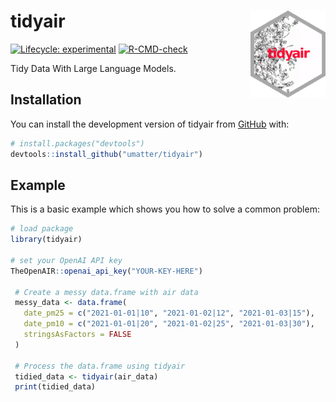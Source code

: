 
# tidyair <a href="https://umatter.github.io/tidyair/"><img src="man/figures/logo.png" align="right" height="139" /></a>


<!-- badges: start -->
 [![Lifecycle: experimental](https://img.shields.io/badge/lifecycle-experimental-orange.svg)](https://lifecycle.r-lib.org/articles/stages.html#experimental)
[![R-CMD-check](https://github.com/umatter/tidyair/actions/workflows/R-CMD-check.yaml/badge.svg)](https://github.com/umatter/tidyair/actions/workflows/R-CMD-check.yaml)
<!-- badges: end -->

Tidy Data With Large Language Models.

## Installation

You can install the development version of tidyair from [GitHub](https://github.com/) with:

``` r
# install.packages("devtools")
devtools::install_github("umatter/tidyair")
```

## Example

This is a basic example which shows you how to solve a common problem:

``` r
# load package
library(tidyair)

# set your OpenAI API key
TheOpenAIR::openai_api_key("YOUR-KEY-HERE")

 # Create a messy data.frame with air data
 messy_data <- data.frame(
   date_pm25 = c("2021-01-01|10", "2021-01-02|12", "2021-01-03|15"),
   date_pm10 = c("2021-01-01|20", "2021-01-02|25", "2021-01-03|30"),
   stringsAsFactors = FALSE
 )

 # Process the data.frame using tidyair
 tidied_data <- tidyair(air_data)
 print(tidied_data)
```

